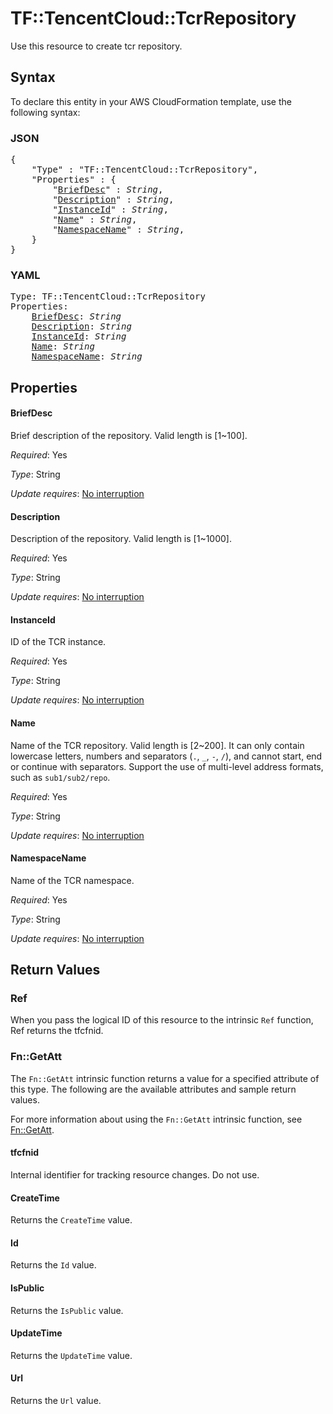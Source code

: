 # TF::TencentCloud::TcrRepository

Use this resource to create tcr repository.

## Syntax

To declare this entity in your AWS CloudFormation template, use the following syntax:

### JSON

<pre>
{
    "Type" : "TF::TencentCloud::TcrRepository",
    "Properties" : {
        "<a href="#briefdesc" title="BriefDesc">BriefDesc</a>" : <i>String</i>,
        "<a href="#description" title="Description">Description</a>" : <i>String</i>,
        "<a href="#instanceid" title="InstanceId">InstanceId</a>" : <i>String</i>,
        "<a href="#name" title="Name">Name</a>" : <i>String</i>,
        "<a href="#namespacename" title="NamespaceName">NamespaceName</a>" : <i>String</i>,
    }
}
</pre>

### YAML

<pre>
Type: TF::TencentCloud::TcrRepository
Properties:
    <a href="#briefdesc" title="BriefDesc">BriefDesc</a>: <i>String</i>
    <a href="#description" title="Description">Description</a>: <i>String</i>
    <a href="#instanceid" title="InstanceId">InstanceId</a>: <i>String</i>
    <a href="#name" title="Name">Name</a>: <i>String</i>
    <a href="#namespacename" title="NamespaceName">NamespaceName</a>: <i>String</i>
</pre>

## Properties

#### BriefDesc

Brief description of the repository. Valid length is [1~100].

_Required_: Yes

_Type_: String

_Update requires_: [No interruption](https://docs.aws.amazon.com/AWSCloudFormation/latest/UserGuide/using-cfn-updating-stacks-update-behaviors.html#update-no-interrupt)

#### Description

Description of the repository. Valid length is [1~1000].

_Required_: Yes

_Type_: String

_Update requires_: [No interruption](https://docs.aws.amazon.com/AWSCloudFormation/latest/UserGuide/using-cfn-updating-stacks-update-behaviors.html#update-no-interrupt)

#### InstanceId

ID of the TCR instance.

_Required_: Yes

_Type_: String

_Update requires_: [No interruption](https://docs.aws.amazon.com/AWSCloudFormation/latest/UserGuide/using-cfn-updating-stacks-update-behaviors.html#update-no-interrupt)

#### Name

Name of the TCR repository. Valid length is [2~200]. It can only contain lowercase letters, numbers and separators (`.`, `_`, `-`, `/`), and cannot start, end or continue with separators. Support the use of multi-level address formats, such as `sub1/sub2/repo`.

_Required_: Yes

_Type_: String

_Update requires_: [No interruption](https://docs.aws.amazon.com/AWSCloudFormation/latest/UserGuide/using-cfn-updating-stacks-update-behaviors.html#update-no-interrupt)

#### NamespaceName

Name of the TCR namespace.

_Required_: Yes

_Type_: String

_Update requires_: [No interruption](https://docs.aws.amazon.com/AWSCloudFormation/latest/UserGuide/using-cfn-updating-stacks-update-behaviors.html#update-no-interrupt)

## Return Values

### Ref

When you pass the logical ID of this resource to the intrinsic `Ref` function, Ref returns the tfcfnid.

### Fn::GetAtt

The `Fn::GetAtt` intrinsic function returns a value for a specified attribute of this type. The following are the available attributes and sample return values.

For more information about using the `Fn::GetAtt` intrinsic function, see [Fn::GetAtt](https://docs.aws.amazon.com/AWSCloudFormation/latest/UserGuide/intrinsic-function-reference-getatt.html).

#### tfcfnid

Internal identifier for tracking resource changes. Do not use.

#### CreateTime

Returns the <code>CreateTime</code> value.

#### Id

Returns the <code>Id</code> value.

#### IsPublic

Returns the <code>IsPublic</code> value.

#### UpdateTime

Returns the <code>UpdateTime</code> value.

#### Url

Returns the <code>Url</code> value.

